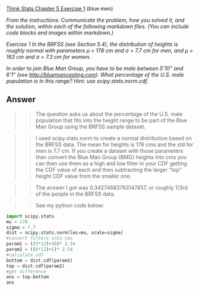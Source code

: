 [Think Stats Chapter 5 Exercise 1](http://greenteapress.com/thinkstats2/html/thinkstats2006.html#toc50) (blue men)

*From the instructions: Communicate the problem, how you solved it, and the solution, within each of the following markdown files. (You can include code blocks and images within markdown.)*  

*Exercise 1   In the BRFSS (see Section 5.4), the distribution of heights is roughly normal with parameters µ = 178 cm and σ = 7.7 cm for men, and µ = 163 cm and σ = 7.3 cm for women.*  

*In order to join Blue Man Group, you have to be male between 5’10” and 6’1” (see http://bluemancasting.com). What percentage of the U.S. male population is in this range? Hint: use scipy.stats.norm.cdf.*  

## Answer

>> The question asks us about the percentage of the U.S. male population that fits into the height range to be part of the Blue Man Group using the BRFSS sample dataset.  

>> I used scipy.stats.norm to create a normal distribution based on the BRFSS data. The mean for heights is 178 cms and the std for men is 7.7 cm. If you create a dataset with those parameters then convert the Blue Man Group (BMG) heights into cms you can then use them as a high and low filter in your CDF getting the CDF value of each and then subtracting the larger "top" height CDF value from the smaller one.  

>> The answer I got was 0.34274683763147457, or roughly 1/3rd of the people in the BRFSS data. 

>> See my python code below:

```python
import scipy.stats
mu = 178
sigma = 7.7
dist = scipy.stats.norm(loc=mu, scale=sigma)
#convert filters into cms
param1 = ((5*12)+10)* 2.54
param2 = ((6*12)+1)* 2.54
#calculate cdf
bottom = dist.cdf(param1)
top = dist.cdf(param2)
#get difference
ans = top-bottom
ans
``` 
